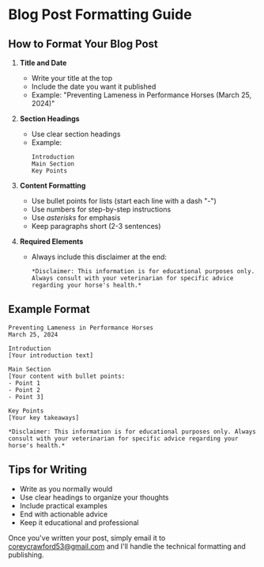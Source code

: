 # Blog Post Formatting Guide

## How to Format Your Blog Post

1. **Title and Date**
   - Write your title at the top
   - Include the date you want it published
   - Example: "Preventing Lameness in Performance Horses (March 25, 2024)"

2. **Section Headings**
   - Use clear section headings
   - Example:
     ```
     Introduction
     Main Section
     Key Points
     ```

3. **Content Formatting**
   - Use bullet points for lists (start each line with a dash "-")
   - Use numbers for step-by-step instructions
   - Use *asterisks* for emphasis
   - Keep paragraphs short (2-3 sentences)

4. **Required Elements**
   - Always include this disclaimer at the end:
     ```
     *Disclaimer: This information is for educational purposes only. Always consult with your veterinarian for specific advice regarding your horse's health.*
     ```

## Example Format

```
Preventing Lameness in Performance Horses
March 25, 2024

Introduction
[Your introduction text]

Main Section
[Your content with bullet points:
- Point 1
- Point 2
- Point 3]

Key Points
[Your key takeaways]

*Disclaimer: This information is for educational purposes only. Always consult with your veterinarian for specific advice regarding your horse's health.*
```

## Tips for Writing
- Write as you normally would
- Use clear headings to organize your thoughts
- Include practical examples
- End with actionable advice
- Keep it educational and professional

Once you've written your post, simply email it to coreycrawford53@gmail.com and I'll handle the technical formatting and publishing. 